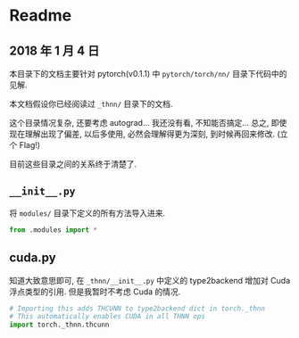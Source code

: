 # Readme

## 2018 年 1 月 4 日

本目录下的文档主要针对 pytorch(v0.1.1) 中 `pytorch/torch/nn/` 目录下代码中的见解.

本文档假设你已经阅读过 `_thnn/` 目录下的文档. 

这个目录情况复杂, 还要考虑 autograd... 我还没有看, 不知能否搞定... 总之, 即使现在理解出现了偏差, 以后多使用, 必然会理解得更为深刻, 到时候再回来修改. (立个 Flag!)

目前这些目录之间的关系终于清楚了.

## `__init__.py`

将 `modules/` 目录下定义的所有方法导入进来.

```python
from .modules import *
```



## cuda.py

知道大致意思即可, 在 `_thnn/__init__.py` 中定义的 type2backend 增加对 Cuda 浮点类型的引用. 但是我暂时不考虑 Cuda 的情况.

```python
# Importing this adds THCUNN to type2backend dict in torch._thnn
# This automatically enables CUDA in all THNN ops
import torch._thnn.thcunn
```

